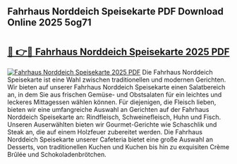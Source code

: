 ## Fahrhaus Norddeich Speisekarte PDF Download Online 2025 5og71

# <h2><a href="http://gc5e06j.nevu.top/?p=Fahrhaus+Norddeich+Speisekarte">🔗 👉🔴 Fahrhaus Norddeich Speisekarte 2025 PDF</a></h2>

[![Fahrhaus Norddeich Speisekarte 2025 PDF](https://i.imgur.com/dBaPXMq.png)](http://gc5e06j.nevu.top/?p=Fahrhaus+Norddeich+Speisekarte)
Die Fahrhaus Norddeich Speisekarte ist eine Wahl zwischen traditionellen und modernen Gerichten. Wir bieten auf unserer Fahrhaus Norddeich Speisekarte einen Salatbereich an, in dem Sie aus frischen Gemüse- und Obstsalaten für ein leichtes und leckeres Mittagessen wählen können. Für diejenigen, die Fleisch lieben, bieten wir eine umfangreiche Auswahl an Gerichten auf der Fahrhaus Norddeich Speisekarte an: Rindfleisch, Schweinefleisch, Huhn und Fisch. Unseren Auserwählten bieten wir Gourmet-Gerichte wie Schaschlik und Steak an, die auf einem Holzfeuer zubereitet werden. Die Fahrhaus Norddeich Speisekarte unserer Cafeteria bietet eine große Auswahl an Desserts, von traditionellen Kuchen und Kuchen bis hin zu exquisiten Crème Brûlée und Schokoladenbrötchen.
